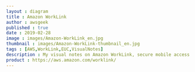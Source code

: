 ```yaml
---
layout : diagram
title : Amazon WorkLink
author : awsgeek
published : true
date : 2019-02-28
image : images/Amazon-WorkLink_en.jpg
thumbnail : images/Amazon-WorkLink-thumbnail_en.jpg
tags : [AWS,WorkLink,EUC,VisualNotes]
description : My visual notes on Amazon WorkLink, secure mobile access to your intranet websites and web applications. Now with support for Android phones! 
product : https://aws.amazon.com/worklink/
---
```

